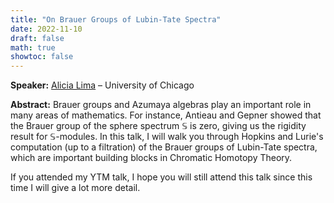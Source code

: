 ```yaml
---
title: "On Brauer Groups of Lubin-Tate Spectra"
date: 2022-11-10
draft: false
math: true
showtoc: false
---
```


**Speaker:** [Alicia Lima](https://mathematics.uchicago.edu/people/profile/alicia-lima/) – University of Chicago

**Abstract:** Brauer groups and Azumaya algebras play an important role in many areas of mathematics. For instance, Antieau and Gepner showed that the Brauer group of the sphere spectrum $\mathbb{S}$ is zero, giving us the rigidity result for $\mathbb{S}$-modules. In this talk, I will walk you through Hopkins and Lurie's computation (up to a filtration) of the Brauer groups of Lubin-Tate spectra, which are important building blocks in Chromatic Homotopy Theory. 

If you attended my YTM talk, I hope you will still attend this talk since this time I will give a lot more detail.